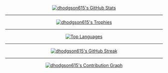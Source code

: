 <div align="center">
  <a href="https://github.com/dhodgson615">
    <img src="https://github-readme-stats.vercel.app/api?username=dhodgson615&show_icons=true&theme=tokyonight&count_private=true&include_all_commits=true" alt="dhodgson615's GitHub Stats" />
  </a>
</div>

---

<div align="center">
  <a href="https://github.com/dhodgson615">
    <img src="https://github-profile-trophy.vercel.app/?username=dhodgson615&theme=tokyonight&rank=SSS,SS,S,A,B&margin-w=20&margin-h=20" alt="dhodgson615's Trophies" />
  </a>
</div>

---

<div align="center">
  <a href="https://github.com/dhodgson615">
    <img src="https://github-readme-stats.vercel.app/api/top-langs/?username=dhodgson615&theme=tokyonight&hide=html,css&layout=compact&langs_count=10" alt="Top Languages" />
  </a>
</div>

---

<div align="center">
  <a href="https://github.com/dhodgson615">
    <img src="https://github-readme-streak-stats.herokuapp.com/?user=dhodgson615&theme=tokyonight" alt="dhodgson615's GitHub Streak" />
  </a>
</div>

---

<div align="center">
  <a href="https://github.com/dhodgson615">
    <img src="https://github-readme-activity-graph.vercel.app/graph?username=dhodgson615&theme=tokyonight" alt="dhodgson615's Contribution Graph"/>
  </a>
</div>
